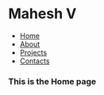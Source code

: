 <body>
  
  <h1>Mahesh V</h1>
  
  <nav class="navbar">
    <ul>
      <li><a href =" ">Home</a></li>
      <li><a href =" Mahesh is a passionate web developer with a strong foundation in HTML, CSS, and JavaScript. He is eager to learn and grow in the field of web development, constantly exploring new technologies and best practices. Mahesh is driven by a desire to create innovative and user-friendly web applications that solve real-world problems.">About</a></li>
      <li><a href =" ">Projects</a></li>
      <li><a href =" ">Contacts</a></li>
    </ul>
      </nav>
  <main>
    <h3>This is the Home page</h3>
  </mainn>
</body>
</html>
